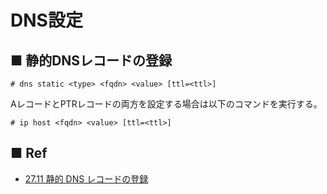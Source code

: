 # DNS設定
## ■ 静的DNSレコードの登録
```
# dns static <type> <fqdn> <value> [ttl=<ttl>]
```
AレコードとPTRレコードの両方を設定する場合は以下のコマンドを実行する。
```
# ip host <fqdn> <value> [ttl=<ttl>]
```

## ■ Ref
- [27.11 静的 DNS レコードの登録](http://www.rtpro.yamaha.co.jp/RT/manual/rt-common/dns/ip_host.html)
